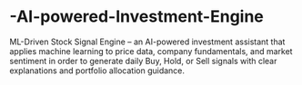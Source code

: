 # -AI-powered-Investment-Engine
ML-Driven Stock Signal Engine – an AI-powered investment assistant that applies machine learning to price data, company fundamentals, and market sentiment in order to generate daily Buy, Hold, or Sell signals with clear explanations and portfolio allocation guidance.
